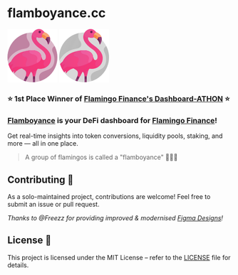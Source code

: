 # flamboyance.cc

![Logo](public/images/logo_alt.svg) ![Logo Alternative](public/images/logo.svg)

### **⭐ 1st Place Winner of [Flamingo Finance's Dashboard-ATHON](https://medium.com/flamingo-finance/earn-1-000-gas-in-flamingo-finances-dashboard-athon-9b68f758535e) ⭐**

### [Flamboyance](https://flamboyance.cc) is your DeFi dashboard for [Flamingo Finance](https://flamingo.finance)!  
Get real-time insights into token conversions, liquidity pools, staking, and more — all in one place.

> A group of flamingos is called a "flamboyance" 🦩🦩🦩

## Contributing 🤝
As a solo-maintained project, contributions are welcome! Feel free to submit an issue or pull request.

*Thanks to @Freezz for providing improved & modernised [Figma Designs](figma-design.svg)!*

## License 📜
This project is licensed under the MIT License – refer to the [LICENSE](LICENSE) file for details.
